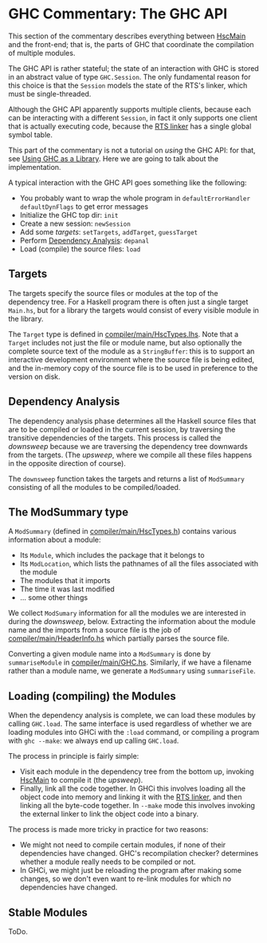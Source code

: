 # GHC Commentary: The GHC API



This section of the commentary describes everything between [HscMain](commentary/compiler/hsc-main) and the front-end; that is, the parts of GHC that coordinate the compilation of multiple modules.



The GHC API is rather stateful; the state of an interaction with GHC is stored in an abstract value of type `GHC.Session`.  The only fundamental reason for this choice is that the `Session` models the state of the RTS's linker, which must be single-threaded.



Although the GHC API apparently supports multiple clients, because each can be interacting with a different `Session`, in fact it only supports one client that is actually executing code, because the [RTS linker](commentary/rts/interpreter#) has a single global symbol table.



This part of the commentary is not a tutorial on *using* the GHC API: for that, see [
Using GHC as a Library](http://haskell.org/haskellwiki/GHC/As_a_library).  Here we are going to talk about the implementation.



A typical interaction with the GHC API goes something like the following:


- You probably want to wrap the whole program in `defaultErrorHandler defaultDynFlags` to get error messages
- Initialize the GHC top dir: `init`
- Create a new session: `newSession`
- Add some *targets*: `setTargets`, `addTarget`, `guessTarget`
- Perform [Dependency Analysis](#DependencyAnalysis): `depanal`
- Load (compile) the source files: `load`

## Targets



The targets specify the source files or modules at the top of the dependency tree.  For a Haskell program there is often just a single target `Main.hs`, but for a library the targets would consist of every visible module in the library.



The `Target` type is defined in [compiler/main/HscTypes.lhs](/trac/ghc/browser/ghc/compiler/main/HscTypes.lhs).  Note that a `Target` includes not just the file or module name, but also optionally the complete source text of the module as a `StringBuffer`: this is to support an interactive development environment where the source file is being edited, and the in-memory copy of the source file is to be used in preference to the version on disk.


## Dependency Analysis



The dependency analysis phase determines all the Haskell source files that are to be compiled or loaded in the current session, by traversing the transitive dependencies of the targets.  This process is called the *downsweep* because we are traversing the dependency tree downwards from the targets.  (The *upsweep*, where we compile all these files happens in the opposite direction of course).



The `downsweep` function takes the targets and returns a list of `ModSummary` consisting of all the modules to be compiled/loaded.


## The ModSummary type



A `ModSummary` (defined in [compiler/main/HscTypes.h](/trac/ghc/browser/ghc/compiler/main/HscTypes.h)) contains various information about a module:


- Its `Module`, which includes the package that it belongs to
- Its `ModLocation`, which lists the pathnames of all the files associated with the module
- The modules that it imports
- The time it was last modified
- ... some other things


We collect `ModSumary` information for all the modules we are interested in during the *downsweep*, below.  Extracting the information about the module name and the imports from a source file is the job of [compiler/main/HeaderInfo.hs](/trac/ghc/browser/ghc/compiler/main/HeaderInfo.hs) which partially parses the source file.



Converting a given module name into a `ModSummary` is done by `summariseModule` in [compiler/main/GHC.hs](/trac/ghc/browser/ghc/compiler/main/GHC.hs).  Similarly, if we have a filename rather than a module name, we generate a `ModSummary` using `summariseFile`.


## Loading (compiling) the Modules



When the dependency analysis is complete, we can load these modules by calling `GHC.load`.  The same interface is used regardless of whether we are loading modules into GHCi with the `:load` command, or compiling a program with `ghc --make`: we always end up calling `GHC.load`.



The process in principle is fairly simple:


- Visit each module in the dependency tree from the bottom up, invoking [HscMain](commentary/compiler/hsc-main)
  to compile it (the *upsweep*).
- Finally, link all the code together.  In GHCi this involves loading all the object code into memory and linking it
  with the [RTS linker](commentary/rts/interpreter#), and then linking all the byte-code together.  In
  `--make` mode this involves invoking the external linker to link the object code into a binary.


The process is made more tricky in practice for two reasons:


- We might not need to compile certain modules, if none of their dependencies have changed.  GHC's 
  recompilation checker? determines whether a module really needs
  to be compiled or not.
- In GHCi, we might just be reloading the program after making some changes, so we don't even want to re-link
  modules for which no dependencies have changed.

## Stable Modules



ToDo.



